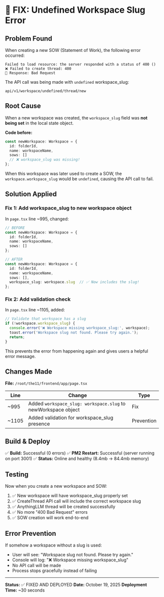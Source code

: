 # 🔧 FIX: Undefined Workspace Slug Error

## Problem Found
When creating a new SOW (Statement of Work), the following error occurred:
```
Failed to load resource: the server responded with a status of 400 ()
❌ Failed to create thread: 400 
📝 Response: Bad Request
```

The API call was being made with `undefined` workspace_slug:
```
api/v1/workspace/undefined/thread/new
```

## Root Cause
When a new workspace was created, the `workspace_slug` field was **not being set** in the local state object. 

**Code before:**
```typescript
const newWorkspace: Workspace = {
  id: folderId,
  name: workspaceName,
  sows: []
  // ❌ workspace_slug was missing!
};
```

When this workspace was later used to create a SOW, the `workspace.workspace_slug` would be `undefined`, causing the API call to fail.

## Solution Applied

### Fix 1: Add workspace_slug to new workspace object
In `page.tsx` line ~995, changed:

```typescript
// BEFORE
const newWorkspace: Workspace = {
  id: folderId,
  name: workspaceName,
  sows: []
};

// AFTER
const newWorkspace: Workspace = {
  id: folderId,
  name: workspaceName,
  sows: [],
  workspace_slug: workspace.slug  // ✅ Now includes the slug!
};
```

### Fix 2: Add validation check
In `page.tsx` line ~1105, added:

```typescript
// Validate that workspace has a slug
if (!workspace.workspace_slug) {
  console.error('❌ Workspace missing workspace_slug:', workspace);
  toast.error('Workspace slug not found. Please try again.');
  return;
}
```

This prevents the error from happening again and gives users a helpful error message.

## Changes Made

**File:** `/root/the11/frontend/app/page.tsx`

| Line | Change | Type |
|------|--------|------|
| ~995 | Added `workspace_slug: workspace.slug` to newWorkspace object | Fix |
| ~1105 | Added validation for workspace_slug presence | Prevention |

## Build & Deploy

✅ **Build:** Successful (0 errors)
✅ **PM2 Restart:** Successful (server running on port 3001)
✅ **Status:** Online and healthy (8.4mb → 84.4mb memory)

## Testing

Now when you create a new workspace and SOW:

1. ✅ New workspace will have workspace_slug properly set
2. ✅ CreateThread API call will include the correct workspace slug
3. ✅ AnythingLLM thread will be created successfully
4. ✅ No more "400 Bad Request" errors
5. ✅ SOW creation will work end-to-end

## Error Prevention

If somehow a workspace without a slug is used:
- User will see: "Workspace slug not found. Please try again."
- Console will log: "❌ Workspace missing workspace_slug"
- No API call will be made
- Process stops gracefully instead of failing

---

**Status:** ✅ FIXED AND DEPLOYED
**Date:** October 19, 2025
**Deployment Time:** ~30 seconds
